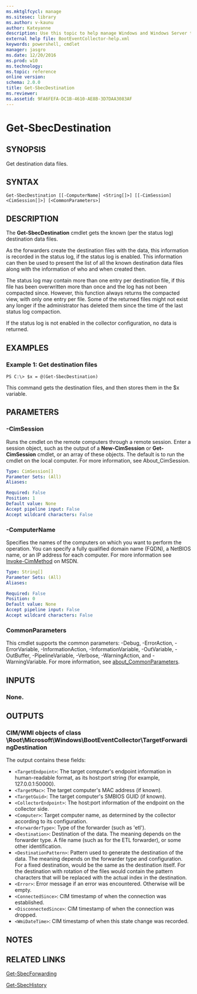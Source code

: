```yaml
---
ms.mktglfcycl: manage
ms.sitesec: library
ms.author: v-kaunu
author: Kateyanne
description: Use this topic to help manage Windows and Windows Server technologies with Windows PowerShell.
external help file: BootEventCollector-help.xml
keywords: powershell, cmdlet
manager: jasgro
ms.date: 12/20/2016
ms.prod: w10
ms.technology: 
ms.topic: reference
online version: 
schema: 2.0.0
title: Get-SbecDestination
ms.reviewer:
ms.assetid: 9FA6FEFA-DC1B-4610-AE8B-3D7DAA3083AF
---
```


# Get-SbecDestination

## SYNOPSIS
Get destination data files.

## SYNTAX

```
Get-SbecDestination [[-ComputerName] <String[]>] [[-CimSession] <CimSession[]>] [<CommonParameters>]
```

## DESCRIPTION
The **Get-SbecDestination** cmdlet gets the known (per the status log) destination data files.

As the forwarders create the destination files with the data, this information is recorded in the status log, if the status log is enabled.
This information can then be used to present the list of all the known destination data files along with the information of who and when created then.

The status log may contain more than one entry per destination file, if this file has been overwritten more than once and the log has not been compacted since.
However, this function always returns the compacted view, with only one entry per file.
Some of the returned files might not exist any longer if the administrator has deleted them since the time of the last status log compaction.

If the status log is not enabled in the collector configuration, no data is returned.

## EXAMPLES

### Example 1: Get destination files
```
PS C:\> $x = @(Get-SbecDestination)
```

This command gets the destination files, and then stores them in the $x variable.

## PARAMETERS

### -CimSession
Runs the cmdlet on the remote computers through a remote session.
Enter a session object, such as the output of a **New-CimSession** or **Get-CimSession** cmdlet, or an array of these objects.
The default is to run the cmdlet on the local computer.
For more information, see About_CimSession.

```yaml
Type: CimSession[]
Parameter Sets: (All)
Aliases: 

Required: False
Position: 1
Default value: None
Accept pipeline input: False
Accept wildcard characters: False
```

### -ComputerName
Specifies the names of the computers on which you want to perform the operation.
You can specify a fully qualified domain name (FQDN), a NetBIOS name, or an IP address for each computer.
For more information see [Invoke-CimMethod](http://go.microsoft.com/fwlink/?LinkId=808801) on MSDN.

```yaml
Type: String[]
Parameter Sets: (All)
Aliases: 

Required: False
Position: 0
Default value: None
Accept pipeline input: False
Accept wildcard characters: False
```

### CommonParameters
This cmdlet supports the common parameters: -Debug, -ErrorAction, -ErrorVariable, -InformationAction, -InformationVariable, -OutVariable, -OutBuffer, -PipelineVariable, -Verbose, -WarningAction, and -WarningVariable. For more information, see [about_CommonParameters](http://go.microsoft.com/fwlink/?LinkID=113216).

## INPUTS

### None.

## OUTPUTS

### CIM/WMI objects of class \Root\Microsoft\Windows\BootEventCollector\TargetForwardingDestination
The output contains these fields: 

- `<TargetEndpoint>`: The target computer's endpoint information in human-readable format, as its host:port string (for example, 127.0.0.1:50000). 
- `<TargetMac>`: The target computer's MAC address (if known). 
- `<TargetGuid>`: The target computer's SMBIOS GUID (if known). 
- `<CollectorEndpoint>`: The host:port information of the endpoint on the collector side. 
- `<Computer>`: Target computer name, as determined by the collector according to its configuration. 
- `<ForwarderType>`: Type of the forwarder (such as 'etl'). 
- `<Destination>`: Destination of the data.
The meaning depends on the forwarder type.
A file name (such as for the ETL forwarder), or some other identification. 
- `<DestinationPattern>`: Pattern used to generate the destination of the data.
The meaning depends on the forwarder type and configuration.
For a fixed destination, would be the same as the destination itself.
For the destination with rotation of the files would contain the pattern characters that will be replaced with the actual index in the destination. 
- `<Error>`: Error message if an error was encountered.
Otherwise will be empty. 
- `<ConnectedSince>`: CIM timestamp of when the connection was established. 
- `<DisconnectedSince>`: CIM timestamp of when the connection was dropped. 
- `<WmiDateTime>`: CIM timestamp of when this state change was recorded.

## NOTES

## RELATED LINKS

[Get-SbecForwarding](./Get-SbecForwarding.md)

[Get-SbecHistory](./Get-SbecHistory.md)

